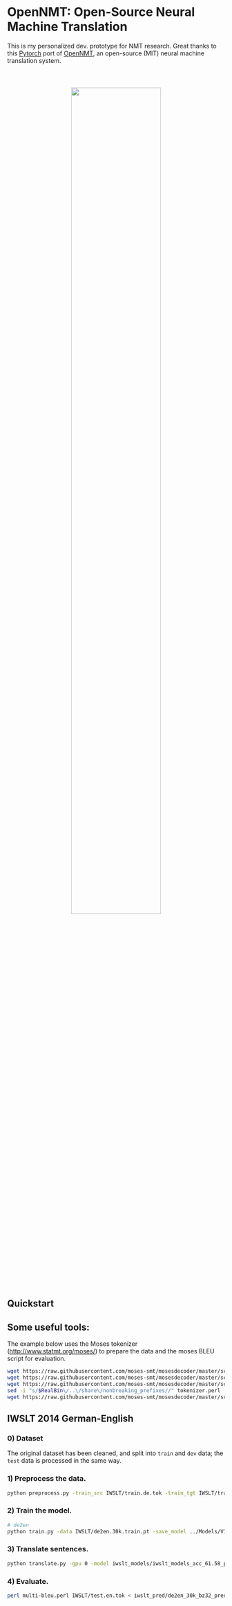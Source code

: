 # OpenNMT: Open-Source Neural Machine Translation

This is my personalized dev. prototype for NMT research. Great thanks to this [Pytorch](https://github.com/pytorch/pytorch) port of [OpenNMT](https://github.com/OpenNMT/OpenNMT), an open-source (MIT) neural machine translation system.

<center style="padding: 40px"><img width="70%" src="http://opennmt.github.io/simple-attn.png" /></center>

## Quickstart

## Some useful tools:

The example below uses the Moses tokenizer (http://www.statmt.org/moses/) to prepare the data and the moses BLEU script for evaluation.

```bash
wget https://raw.githubusercontent.com/moses-smt/mosesdecoder/master/scripts/tokenizer/tokenizer.perl
wget https://raw.githubusercontent.com/moses-smt/mosesdecoder/master/scripts/share/nonbreaking_prefixes/nonbreaking_prefix.de
wget https://raw.githubusercontent.com/moses-smt/mosesdecoder/master/scripts/share/nonbreaking_prefixes/nonbreaking_prefix.en
sed -i "s/$RealBin\/..\/share\/nonbreaking_prefixes//" tokenizer.perl
wget https://raw.githubusercontent.com/moses-smt/mosesdecoder/master/scripts/generic/multi-bleu.perl
```

## IWSLT 2014 German-English

### 0) Dataset

The original dataset has been cleaned, and split into `train` and `dev` data; the `test` data is processed in the same way.  

### 1) Preprocess the data.

```bash
python preprocess.py -train_src IWSLT/train.de.tok -train_tgt IWSLT/train.en.tok -valid_src IWSLT/dev.de.tok -valid_tgt IWSLT/dev.en.tok -save_data IWSLT/de2en.30k
```

### 2) Train the model.

```bash
# de2en
python train.py -data IWSLT/de2en.30k.train.pt -save_model ../Models/V1_IWSLT_Models/de2en_30k -gpus 0
```

### 3) Translate sentences.

```bash
python translate.py -gpu 0 -model iwslt_models/iwslt_models_acc_61.58_ppl_9.30_e13.pt -src IWSLT/test.de.tok -tgt IWSLT/test.en.tok -replace_unk -verbose -output iwslt_pred/de2en_bz64_50k_pred.txt
```

### 4) Evaluate.

```bash
perl multi-bleu.perl IWSLT/test.en.tok < iwslt_pred/de2en_30k_bz32_pred.txt
```
